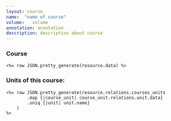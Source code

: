 ```yaml
---
layout: course
name:  "name of course"
volume:   volume
annotation: annotation
description: description about course
--- 
```


### Course
```
<%= raw JSON.pretty_generate(resource.data) %>
```

### Units of this course:
```
<%= raw JSON.pretty_generate(resource.relations.courses_units
        .map {|course_unit| course_unit.relations.unit.data}
        .uniq {|unit| unit.name}
    ) 
%>
```


